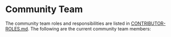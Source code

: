 # Community Team

The community team roles and responsibilities are listed in [CONTRIBUTOR-ROLES.md](/CONTRIBUTOR-ROLES.md#community-team). The following are the current community team members:
